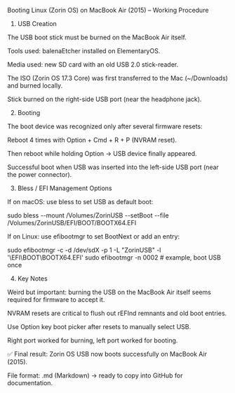 Booting Linux (Zorin OS) on MacBook Air (2015) – Working Procedure

1. USB Creation

The USB boot stick must be burned on the MacBook Air itself.

Tools used: balenaEtcher installed on ElementaryOS.

Media used: new SD card with an old USB 2.0 stick-reader.

The ISO (Zorin OS 17.3 Core) was first transferred to the Mac (~/Downloads) and burned locally.

Stick burned on the right-side USB port (near the headphone jack).

2. Booting

The boot device was recognized only after several firmware resets:

Reboot 4 times with Option + Cmd + R + P (NVRAM reset).

Then reboot while holding Option → USB device finally appeared.

Successful boot when USB was inserted into the left-side USB port (near the power connector).

3. Bless / EFI Management Options

If on macOS: use bless to set USB as default boot:

sudo bless --mount /Volumes/ZorinUSB --setBoot --file /Volumes/ZorinUSB/EFI/BOOT/BOOTX64.EFI

If on Linux: use efibootmgr to set BootNext or add an entry:

sudo efibootmgr -c -d /dev/sdX -p 1 -L "ZorinUSB" -l '\EFI\BOOT\BOOTX64.EFI'
sudo efibootmgr -n 0002   # example, boot USB once

4. Key Notes

Weird but important: burning the USB on the MacBook Air itself seems required for firmware to accept it.

NVRAM resets are critical to flush out rEFInd remnants and old boot entries.

Use Option key boot picker after resets to manually select USB.

Right port worked for burning, left port worked for booting.

✅ Final result: Zorin OS USB now boots successfully on MacBook Air (2015).

File format: .md (Markdown) → ready to copy into GitHub for documentation.

